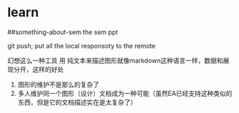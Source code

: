 learn
=====

##something-about-sem the sem ppt



git push; put all the local responsoty to the remote

幻想这么一种工具 用 纯文本来描述图形就像markdown这种语言一样，数据和展现分开，这样的好处
1. 图形的维护不是那么的复杂了
2. 多人维护同一个图形（设计）文档成为一种可能（虽然EA已经支持这种类似的东西，但是它的文档描述实在是太复杂了）
